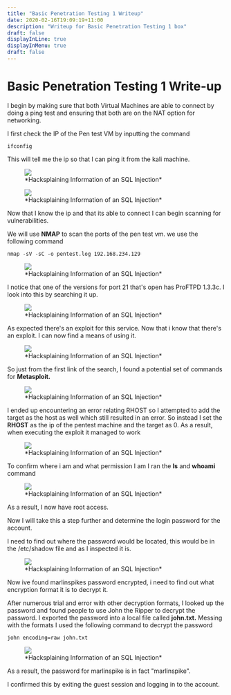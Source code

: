 ```yaml
---
title: "Basic Penetration Testing 1 Writeup"
date: 2020-02-16T19:09:19+11:00
description: "Writeup for Basic Penetration Testing 1 box"
draft: false
displayInLine: true
displayInMenu: true
draft: false
---
```


# Basic Penetration Testing 1 Write-up

I begin by making sure that both Virtual Machines are able to connect by doing a ping test and ensuring that both are on the NAT option for networking.

I first check the IP of the Pen test VM by inputting the command 

    ifconfig

This will tell me the ip so that I can ping it from the kali machine.

<figure>
<img src="/img/Basic.png" >
<figcaption>
*Hacksplaining Information of an SQL Injection*
</figcaption>
</figure>

<figure>
<img src="/img/Basic1.png" >
<figcaption>
*Hacksplaining Information of an SQL Injection*
</figcaption>
</figure>

Now that I know the ip and that its able to connect I can begin scanning for vulnerabilities.

We will use **NMAP** to scan the ports of the pen test vm. we use the following command

    nmap -sV -sC -o pentest.log 192.168.234.129

<figure>
<img src="/img/Basic2.png" >
<figcaption>
*Hacksplaining Information of an SQL Injection*
</figcaption>
</figure>

I notice that one of the versions for port 21 that's open has ProFTPD 1.3.3c. I look into this by searching it up.

<figure>
<img src="/img/Basic3.png" >
<figcaption>
*Hacksplaining Information of an SQL Injection*
</figcaption>
</figure>

As expected there's an exploit for this service. Now that i know that there's an exploit. I can now find a means of using it.

<figure>
<img src="/img/Basic4.png" >
<figcaption>
*Hacksplaining Information of an SQL Injection*
</figcaption>
</figure>

So just from the first link of the search, I found a potential set of commands for **Metasploit.** 

<figure>
<img src="/img/Basic5.png" >
<figcaption>
*Hacksplaining Information of an SQL Injection*
</figcaption>
</figure>

I ended up encountering an error relating RHOST so I attempted to add the target as the host as well which still resulted in an error. So instead I set the **RHOST** as the ip of the pentest machine and the target as 0. As a result, when executing the exploit it managed to work

<figure>
<img src="/img/Basic6.png" >
<figcaption>
*Hacksplaining Information of an SQL Injection*
</figcaption>
</figure>

To confirm where i am and what permission I am I ran the **ls** and **whoami** command

<figure>
<img src="/img/Basic7.png" >
<figcaption>
*Hacksplaining Information of an SQL Injection*
</figcaption>
</figure>

As a result, I now have root access.

Now I will take this a step further and determine the login password for the account.

I need to find out where the password would be located, this would be in the /etc/shadow file and as I inspected it is.

<figure>
<img src="/img/Basic8.png" >
<figcaption>
*Hacksplaining Information of an SQL Injection*
</figcaption>
</figure>

Now ive found marlinspikes password encrypted, i need to find out what encryption format it is to decrypt it.

After numerous trial and error with other decryption formats, I looked up the password and found people to use John the Ripper to decrypt the password. I exported the password into a local file called **john.txt.** Messing with the formats I used the following command to decrypt the password

    john encoding=raw john.txt

<figure>
<img src="/img/Basic9.png" >
<figcaption>
*Hacksplaining Information of an SQL Injection*
</figcaption>
</figure>

As a result, the password for marlinspike is in fact "marlinspike".

I confirmed this by exiting the guest session and logging in to the account.